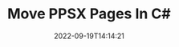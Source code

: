 ---
############################# Static ############################
layout: "auto-gen-merger"
date: 2022-09-19T14:14:21
draft: false
otherformats: pptx rtf tex vdx vsdm vsdx vssm vssx vstm vstx vsx vtx xlam xls xlsb xlsm

############################# Head ############################
head_title: "Move PPSX Pages in C#"
head_description: "Move pages within a PPSX document in C# to any position using the documents merger API."

############################# Header ############################
title: "Move PPSX Pages In C#"
description: "Move PPSX Pages with a few lines of .NET code."
bg_image: "https://cms.admin.containerize.com/templates/aspose/App_Themes/V3/images/bg/header1.png"
bg_overlay: false
button:
    enable: true
    icon: "fas fa-arrow-down"
    label: "Download Free Trial"
    link: "https://downloads.groupdocs.com/merger/net"

############################# SubMenu ############################
submenu:
    enable: true

    left:
        img_alt: "GroupDocs.Merger for .NET"
        image: "https://cms.admin.containerize.com/templates/groupdocs/images/product-logos/90x90-noborder/groupdocs-merger-net.png"
        product: "GroupDocs.Merger"
        platform: ".NET"

    middle:
        button:

            # button loop
            - link: "https://apireference.groupdocs.com/merger/net"
              text: "API Reference"

            # button loop
            - link: "https://github.com/groupdocs-merger"
              text: "Code Examples"

            # button loop
            - link: "https://products.groupdocs.app/merger/family"
              text: "Live Demos"

            # button loop
            - link: "https://purchase.groupdocs.com/pricing/merger/net"
              text: "Pricing"

    right:
        link_download: "https://downloads.groupdocs.com/merger"
        link_learn: "https://docs.groupdocs.com/merger/net"
        link_buy: "https://purchase.groupdocs.com"

############################# About ############################
about:
    enable: true
    title: "About GroupDocs.Merger for .NET API"
    content: |
        [GroupDocs.Merger for .NET](/merger/net/) offers a simple solution to safely merge & split between a wide range of document formats including PDF, Microsoft Office (Word, Excel, PowerPoint, OneNote), OpenDocument, HTML, images and many others within .NET applications. By adding just a few lines of the code, perform several document operations such as move, remove, rotate, swap, extract or change the orientation of pages within the documents. The documents merging API also supports previewing document pages as an image to analyse the document structure, formatting and content on the page.
        
        GroupDocs.Merger API is a right choice for corporate solutions which needs file page moving features. These APIs are well supported on all major operating systems and platforms including .NET Framework, .NET Standard, .NET Core, Mono.

############################# Steps ############################
steps:
    enable: true
    title_left: "Move PPSX File Pages in .NET"
    content_left: |
        [GroupDocs.Merger for .NET](/merger/net/) makes it easy for C# developers to move pages within a PPSX file by implementing a few easy steps.
        
        * Initialize **MoveOptions** to specify current and new page numbers.
        * Create new instance of **Merger** and pass source document path as a constructor parameter.
        * Call **MovePage** and pass **MoveOptions** object.
        * Call **Save** and specify the file path to save the resultant document.

    title_right: "System Requirements"
    content_right: |
        GroupDocs.Merger for .NET APIs are supported on all major platforms and operating systems. Before executing the code below, please make sure that you have the following prerequisites installed on your system.

        * Operating Systems: Microsoft Windows, Linux, MacOS
        * Development Environments: Visual Studio, Xamarin, MonoDevelop
        * Frameworks: .NET Framework, .NET Standard, .NET Core, Mono
        * Download the latest version of GroupDocs.Merger for .NET from [NuGet](https://www.nuget.org/packages/groupdocs.merger)
         
    code: |
     {{% merger/additional-styles %}}
     {{< merger/code-merger title="How to move PPSX file pages using C# example code">}}

        ```csharp    
        // Move PPSX file pages using GroupDocs.Merger API
        int pageNumber = 6;
        int newPageNumber = 1;

        // Initialize MoveOptions class to specify current and new page numbers
        MoveOptions moveOptions = new MoveOptions(pageNumber, newPageNumber);

        // Instantiate Merger with input PPSX document
        using (Merger merger = new Merger("input.ppsx"))
          {
            // Call MovePage method and pass MoveOptions object to it
            merger.MovePage(moveOptions);
    
            // Call Save method and pass desired file path to save the output document
            merger.Save("output.ppsx");
          }
        ```
     {{< /merger/code-merger >}}

############################# Demos ############################
demos:
    enable: true
    title: "Live Demos - Move PPSX Pages Online"
    content: |
       Move PPSX file pages right now by visiting [GroupDocs.Merger Live Demos](https://products.groupdocs.app/splitter/move-pages/ppsx) website.
       The live demo has the following benefits.
        
############################# About Formats ############################
about_formats:
    enable: true

############################# More Formats ############################
more_formats:
    enable: true
    title: "Move Pages of Other Document Formats"
    content: |
        .NET documents merger & split API for file formats and images. Move some of the popular file formats as stated below.

############################# Back to top ###############################
back_to_top:
    enable: true
---
